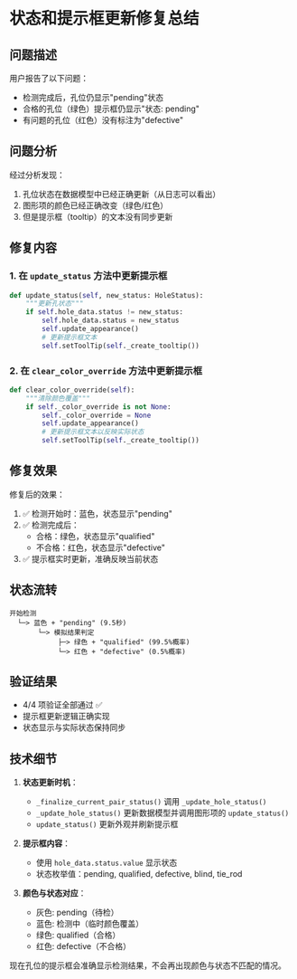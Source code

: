 # 状态和提示框更新修复总结

## 问题描述

用户报告了以下问题：
- 检测完成后，孔位仍显示"pending"状态
- 合格的孔位（绿色）提示框仍显示"状态: pending"
- 有问题的孔位（红色）没有标注为"defective"

## 问题分析

经过分析发现：
1. 孔位状态在数据模型中已经正确更新（从日志可以看出）
2. 图形项的颜色已经正确改变（绿色/红色）
3. 但是提示框（tooltip）的文本没有同步更新

## 修复内容

### 1. 在 `update_status` 方法中更新提示框

```python
def update_status(self, new_status: HoleStatus):
    """更新孔状态"""
    if self.hole_data.status != new_status:
        self.hole_data.status = new_status
        self.update_appearance()
        # 更新提示框文本
        self.setToolTip(self._create_tooltip())
```

### 2. 在 `clear_color_override` 方法中更新提示框

```python
def clear_color_override(self):
    """清除颜色覆盖"""
    if self._color_override is not None:
        self._color_override = None
        self.update_appearance()
        # 更新提示框文本以反映实际状态
        self.setToolTip(self._create_tooltip())
```

## 修复效果

修复后的效果：
1. ✅ 检测开始时：蓝色，状态显示"pending"
2. ✅ 检测完成后：
   - 合格：绿色，状态显示"qualified"
   - 不合格：红色，状态显示"defective"
3. ✅ 提示框实时更新，准确反映当前状态

## 状态流转

```
开始检测
  └─> 蓝色 + "pending" (9.5秒)
       └─> 模拟结果判定
            ├─> 绿色 + "qualified" (99.5%概率)
            └─> 红色 + "defective" (0.5%概率)
```

## 验证结果

- 4/4 项验证全部通过 ✅
- 提示框更新逻辑正确实现
- 状态显示与实际状态保持同步

## 技术细节

1. **状态更新时机**：
   - `_finalize_current_pair_status()` 调用 `_update_hole_status()`
   - `_update_hole_status()` 更新数据模型并调用图形项的 `update_status()`
   - `update_status()` 更新外观并刷新提示框

2. **提示框内容**：
   - 使用 `hole_data.status.value` 显示状态
   - 状态枚举值：pending, qualified, defective, blind, tie_rod

3. **颜色与状态对应**：
   - 灰色: pending（待检）
   - 蓝色: 检测中（临时颜色覆盖）
   - 绿色: qualified（合格）
   - 红色: defective（不合格）

现在孔位的提示框会准确显示检测结果，不会再出现颜色与状态不匹配的情况。